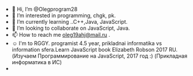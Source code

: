 - 👋 Hi, I’m @Olegprogram28
- 👀 I’m interested in programming, chgk, pk. 
- 🌱 I’m currently learning ..C++,Java, JavaScript.
- 💞️ I’m looking to collaborate on JavaScript, Java. 
- 📫 How to reach me  oleg19ahj@mail.ru .
- ☺ I'm to RGGY. programist 4.5 year, prikladnai informatika vs information sfera.Learn JavaScript  book Elizabeth Robson  2017 RU. (Изучаем Программирование на   JavaScript, 2017 год :) (Прикладная информатика в ИС)
- 
<!---
Olegprogram28/Olegprogram28 is a ✨ special ✨ repository because its `README.md` (this file) appears on your GitHub profile.
You can click the Preview link to take a look at your changes.
--->
